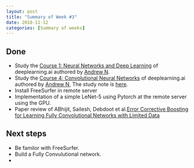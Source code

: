```yaml
---
layout: post
title: "Summary of Week #3"
date: 2018-11-12
categories: [Summary of weeks]
---
```


## Done
* Study the [Course 1: Neural Networks and Deep Learning](https://www.coursera.org/learn/neural-networks-deep-learning?specialization=deep-learning) of deeplearning.ai authored by [Andrew N](https://www.andrewng.org/).
* Study the [Course 4: Convolutional Neural Networks](https://www.coursera.org/learn/convolutional-neural-networks?specialization=deep-learning) of deeplearning.ai authored by [Andrew N](https://www.andrewng.org/), The study note is [here](https://xysong1201.github.io/study%20notes/2018/11/12/study-note-2/).
* Install FreeSurfer in remote server
* Implementation of a simple LeNet-5 using Pytorch at the remote server using the GPU.
* Paper review of ABhijit, Sailesh, Debdoot et al.[Error Corrective Boosting for Learning Fully Convolutional Networks with Limited Data](https://arxiv.org/abs/1705.00938)

## Next steps
* Be familor with FreeSurfer.
* Build a Fully Convulutional network.
* 
